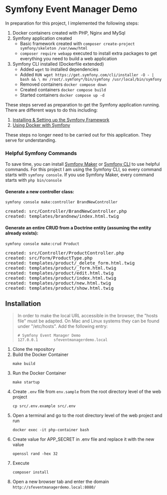 # Symfony Event Manager Demo

In preparation for this project, I implemented the following steps:

1. Docker containers created with PHP, Nginx and MySql
2. Symfony application created
   - Basic framework created with `composer create-project symfony/skeleton /var/www/html`
   - `composer require webapp` executed to install extra packages to get everything you need to build a web application
3. Symfony CLI installed (Dockerfile extended)
   - Added `wget` to installed dependencies
   - Added `RUN wget https://get.symfony.com/cli/installer -O - | bash && \
     mv /root/.symfony*/bin/symfony /usr/local/bin/symfony`
   - Removed containers `docker compose down`
   - Created containers `docker compose build`
   - Started containers `docker compose up -d`

These steps served as preparation to get the Symfony application running. There are different ways to do this including:
1. [Installing & Setting up the Symfony Framework](https://symfony.com/doc/current/setup.html)
2. [Using Docker with Symfony](https://symfony.com/doc/current/setup/docker.html)

These steps no longer need to be carried out for this application. They serve for understanding.

### Helpful Symfony Commands

To save time, you can install [Symfony Maker](https://symfony.com/doc/current/bundles/SymfonyMakerBundle/index.html) or [Symfony CLI](https://symfony.com/download) to use helpful commands.
For this project I am using the Symfony CLI, so every command starts with `symfony console`. If you use Symfony Maker, every command starts with `php bin/console`

#### Generate a new controller class:
```
symfony console make:controller BrandNewController
```
<pre>
created: src/Controller/BrandNewController.php
created: templates/brandnew/index.html.twig
</pre>

#### Generate an entire CRUD from a Doctrine entity (assuming the entity already exists):
```
symfony console make:crud Product
```
<pre>
created: src/Controller/ProductController.php
created: src/Form/ProductType.php
created: templates/product/_delete_form.html.twig
created: templates/product/_form.html.twig
created: templates/product/edit.html.twig
created: templates/product/index.html.twig
created: templates/product/new.html.twig
created: templates/product/show.html.twig
</pre>

## Installation

> In order to make the local URL accessible in the browser, the "hosts file" must be adapted. On Mac and Linux systems they can be found under "/etc/hosts". 
> Add the following entry:
> ```
> # Symfony Event Manager Demo
> 127.0.0.1       sfeventmanagerdemo.local
> ```

1. Clone the repository
2. Build the Docker Container
   ```
   make build
   ```
3. Run the Docker Container
   ```
   make startup
   ```
4. Create `.env` file from `env.sample` from the root directory level of the web project
   ```
   cp src/.env.example src/.env
   ```
5. Open a terminal and go to the root directory level of the web project and run
   ```
   docker exec -it php-container bash
   ```
6. Create value for APP_SECRET in .env file and replace it with the new value
   ```
   openssl rand -hex 32
   ```
7. Execute
   ```
   composer install
   ```
8. Open a new browser tab and enter the domain `http://sfeventmanagerdemo.local:8080/`